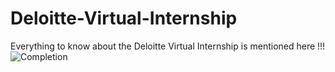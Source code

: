 # Deloitte-Virtual-Internship
Everything to know about the Deloitte Virtual Internship is mentioned here !!!
![Completion](https://github.com/AYUSHMOHANTY10/Deloitte-Virtual-Internship/assets/92939434/d3f2e11f-f577-45cc-b2be-848bbd3bfb3e)
